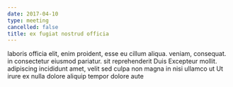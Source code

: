 ```yaml
---
date: 2017-04-10
type: meeting
cancelled: false
title: ex fugiat nostrud officia
---
```

laboris officia elit, enim proident, esse eu cillum aliqua. veniam, consequat. in consectetur eiusmod pariatur. sit reprehenderit Duis Excepteur mollit. adipiscing incididunt amet, velit sed culpa non magna in nisi ullamco ut Ut irure ex nulla dolore aliquip tempor dolore aute